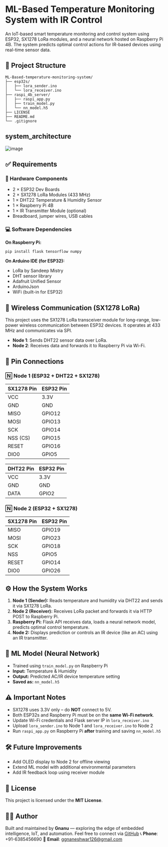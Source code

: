 # ML-Based Temperature Monitoring System with IR Control

An IoT-based smart temperature monitoring and control system using ESP32, SX1278 LoRa modules, and a neural network hosted on Raspberry Pi 4B. The system predicts optimal control actions for IR-based devices using real-time sensor data.

## 📆 Project Structure

```
ML-Based-temperature-monitoring-system/
├── esp32s/
│   ├── lora_sender.ino
│   └── lora_receiver.ino
├── raspi_4b_server/
│   ├── raspi_app.py
│   ├── train_model.py
│   └── nn_model.h5
├── LICENSE
├── README.md
└── .gitignore
```
## system_architecture

![image](https://github.com/user-attachments/assets/c092c42b-8b3f-462f-bc4f-74f35808cb32)


## ✅ Requirements

### 🔧 Hardware Components

* 2 × ESP32 Dev Boards
* 2 × SX1278 LoRa Modules (433 MHz)
* 1 × DHT22 Temperature & Humidity Sensor
* 1 × Raspberry Pi 4B
* 1 × IR Transmitter Module (optional)
* Breadboard, jumper wires, USB cables

### 💻 Software Dependencies

**On Raspberry Pi:**

```bash
pip install flask tensorflow numpy
```

**On Arduino IDE (for ESP32):**

* LoRa by Sandeep Mistry
* DHT sensor library
* Adafruit Unified Sensor
* ArduinoJson
* WiFi (built-in for ESP32)

## 📁 Wireless Communication (SX1278 LoRa)

This project uses the SX1278 LoRa transceiver module for long-range, low-power wireless communication between ESP32 devices. It operates at 433 MHz and communicates via SPI.

* **Node 1**: Sends DHT22 sensor data over LoRa.
* **Node 2**: Receives data and forwards it to Raspberry Pi via Wi-Fi.

## 🔌 Pin Connections

### 🄽 Node 1 (ESP32 + DHT22 + SX1278)

| SX1278 Pin | ESP32 Pin |
| ---------- | --------- |
| VCC        | 3.3V      |
| GND        | GND       |
| MISO       | GPIO12    |
| MOSI       | GPIO13    |
| SCK        | GPIO14    |
| NSS (CS)   | GPIO15    |
| RESET      | GPIO16    |
| DIO0       | GPIO5     |

| DHT22 Pin | ESP32 Pin |
| --------- | --------- |
| VCC       | 3.3V      |
| GND       | GND       |
| DATA      | GPIO2     |

### 🄽 Node 2 (ESP32 + SX1278)

| SX1278 Pin | ESP32 Pin |
| ---------- | --------- |
| MISO       | GPIO19    |
| MOSI       | GPIO23    |
| SCK        | GPIO18    |
| NSS        | GPIO5     |
| RESET      | GPIO14    |
| DIO0       | GPIO26    |

## ⚙️ How the System Works

1. **Node 1 (Sender):** Reads temperature and humidity via DHT22 and sends it via SX1278 LoRa.
2. **Node 2 (Receiver):** Receives LoRa packet and forwards it via HTTP POST to Raspberry Pi.
3. **Raspberry Pi:** Flask API receives data, loads a neural network model, predicts optimal control temperature.
4. **Node 2:** Displays prediction or controls an IR device (like an AC) using an IR transmitter.

## 🧠 ML Model (Neural Network)

* Trained using `train_model.py` on Raspberry Pi
* **Input:** Temperature & Humidity
* **Output:** Predicted AC/IR device temperature setting
* **Saved as:** `nn_model.h5`

## ⚠️ Important Notes

* SX1278 uses 3.3V only – do **NOT** connect to 5V.
* Both ESP32s and Raspberry Pi must be on the **same Wi-Fi network**.
* Update Wi-Fi credentials and Flask server IP in `lora_receiver.ino`
* Upload `lora_sender.ino` to Node 1 and `lora_receiver.ino` to Node 2
* Run `raspi_app.py` on Raspberry Pi **after** training and saving `nn_model.h5`

## 🛠️ Future Improvements

* Add OLED display to Node 2 for offline viewing
* Extend ML model with additional environmental parameters
* Add IR feedback loop using receiver module

## 📄 License

This project is licensed under the **MIT License**.

## 👨‍💻 Author

Built and maintained by **Gnanu** — exploring the edge of embedded intelligence, IoT, and automation.
Feel free to connect via [GitHub](https://github.com/Gnanu97)
📞 **Phone**: +91-6385456690
📧 **Email**: [ggnaneshwar126@gmail.com](mailto:ggnaneshwar126@gmail.com)

